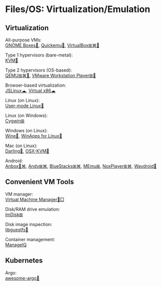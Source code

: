 # Files/OS: Virtualization/Emulation

## Virtualization

All-purpose VMs:  
[GNOME Boxes🐧](https://wiki.gnome.org/Apps/Boxes),
[Quickemu🐧](https://github.com/wimpysworld/quickemu),
[VirtualBox⊞⌘🐧](https://www.virtualbox.org/)

Type 1 hypervisors (bare-metal):  
[KVM🐧](https://www.linux-kvm.org/page/Main_Page)

Type 2 hypervisors (OS-based):  
[QEMU⊞⌘🐧](https://www.qemu.org/),
[VMware Workstation Player⊞🐧](https://www.vmware.com/products/workstation-player.html)

Browser-based virtualization:  
[JSLinux☁](https://bellard.org/jslinux/),
[Virtual x86☁](https://copy.sh/v86/)

Linux (on Linux):  
[User-mode Linux🐧](http://user-mode-linux.sourceforge.net/)

Linux (on Windows):  
[Cygwin⊞](https://www.cygwin.com/)

Windows (on Linux):  
[Wine🐧](https://www.winehq.org/),
[WinApps for Linux🐧](https://github.com/Fmstrat/winapps)

Mac (on Linux):  
[Darling🐧](https://www.darlinghq.org/),
[OSX-KVM🐧](https://github.com/kholia/OSX-KVM)

Android:  
[Anbox🐧⌘](https://anbox.io/),
[Andy⊞⌘](https://www.andyroid.net/),
[BlueStacks⊞⌘](https://www.bluestacks.com/),
[MEmu⊞](https://www.memuplay.com/),
[NoxPlayer⊞⌘](https://www.bignox.com/),
[Waydroid🐧](https://waydro.id/)

## Convenient VM Tools

VM manager:  
[Virtual Machine Manager🐧□](https://virt-manager.org/)

Disk/RAM drive emulation:  
[ImDisk⊞](https://sourceforge.net/projects/imdisk-toolkit/)

Disk image inspection:  
[libguestfs🐧](https://libguestfs.org/)

Container management:  
[ManageIQ](https://www.manageiq.org/)

## Kubernetes

Argo:  
[awesome-argo💩](https://github.com/akuity/awesome-argo)
